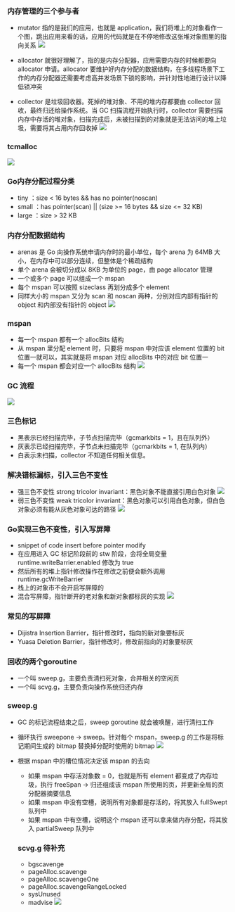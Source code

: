 ### 内存管理的三个参与者
- mutator 指的是我们的应用，也就是 application，我们将堆上的对象看作一个图，跳出应用来看的话，应用的代码就是在不停地修改这张堆对象图里的指向关系
![](/images/golang/mutator.png)


- allocator 就很好理解了，指的是内存分配器，应用需要内存的时候都要向 allocator 申请。allocator 要维护好内存分配的数据结构，在多线程场景下工作的内存分配器还需要考虑高并发场景下锁的影响，并针对性地进行设计以降低锁冲突
- collector 是垃圾回收器。死掉的堆对象、不用的堆内存都要由 collector 回收，最终归还给操作系统。当 GC 扫描流程开始执行时，collector 需要扫描内存中存活的堆对象，扫描完成后，未被扫描到的对象就是无法访问的堆上垃圾，需要将其占用内存回收掉
![](/images/golang/neicunguanli.png)

### tcmalloc
![](/images/golang/tcmalloc.png)

### Go内存分配过程分类
- tiny ：size < 16 bytes && has no pointer(noscan)
- small ：has pointer(scan) || (size >= 16 bytes && size <= 32 KB)
- large ：size > 32 KB

### 内存分配数据结构
- arenas 是 Go 向操作系统申请内存时的最小单位，每个 arena 为 64MB 大小，在内存中可以部分连续，但整体是个稀疏结构
- 单个 arena 会被切分成以 8KB 为单位的 page，由 page allocator 管理
- 一个或多个 page 可以组成一个 mspan
- 每个 mspan 可以按照 sizeclass 再划分成多个 element
- 同样大小的 mspan 又分为 scan 和 noscan 两种，分别对应内部有指针的 object 和内部没有指针的 object
![](/images/golang/neicunshuju.png)

### mspan
- 每一个 mspan 都有一个 allocBits 结构
- 从 mspan 里分配 element 时，只要将 mspan 中对应该 element 位置的 bit 位置一就可以，其实就是将 mspan 对应 allocBits 中的对应 bit 位置一
- 每一个 mspan 都会对应一个 allocBits 结构
![](/images/golang/mspanbitmap.png)


### GC 流程
![](/images/golang/gc.png)

### 三色标记
- 黑表示已经扫描完毕，子节点扫描完毕（gcmarkbits = 1，且在队列外）
- 灰表示已经扫描完毕，子节点未扫描完毕（gcmarkbits = 1, 在队列内）
- 白表示未扫描，collector 不知道任何相关信息。

### 解决错标漏标，引入三色不变性
- 强三色不变性 strong tricolor invariant：黑色对象不能直接引用白色对象
![](/images/golang/qiangsanse.png)
- 弱三色不变性 weak tricolor invariant：黑色对象可以引用白色对象，但白色对象必须有能从灰色对象可达的路径
![](/images/golang/ruosanse.png)

### Go实现三色不变性，引入写屏障
- snippet of code insert before pointer modify
- 在应用进入 GC 标记阶段前的 stw 阶段，会将全局变量 runtime.writeBarrier.enabled 修改为 true
- 然后所有的堆上指针修改操作在修改之前便会额外调用 runtime.gcWriteBarrier
- 栈上的对象市不会开启写屏障的
- 混合写屏障，指针断开的老对象和新对象都标灰的实现
![](/images/golang/hunhexiepingzhang.png)
### 常见的写屏障
- Dijistra Insertion Barrier，指针修改时，指向的新对象要标灰
- Yuasa Deletion Barrier，指针修改时，修改前指向的对象要标灰

### 回收的两个goroutine
- 一个叫 sweep.g，主要负责清扫死对象，合并相关的空闲页
- 一个叫 scvg.g，主要负责向操作系统归还内存

### sweep.g
- GC 的标记流程结束之后，sweep goroutine 就会被唤醒，进行清扫工作
- 循环执行 sweepone -> sweep。针对每个 mspan，sweep.g 的工作是将标记期间生成的 bitmap 替换掉分配时使用的 bitmap
![](/images/golang/sweepg.png)
- 根据 mspan 中的槽位情况决定该 mspan 的去向
    - 如果 mspan 中存活对象数 = 0，也就是所有 element 都变成了内存垃圾，执行 freeSpan -> 归还组成该 mspan 所使用的页，并更新全局的页分配器摘要信息
    - 如果 mspan 中没有空槽，说明所有对象都是存活的，将其放入 fullSwept 队列中
    - 如果 mspan 中有空槽，说明这个 mspan 还可以拿来做内存分配，将其放入 partialSweep 队列中

    ### scvg.g 待补充
    - bgscavenge
    - pageAlloc.scavenge
    - pageAlloc.scavengeOne
    - pageAlloc.scavengeRangeLocked
    - sysUnused
    - madvise
    ![](/images/golang/madvise.png)